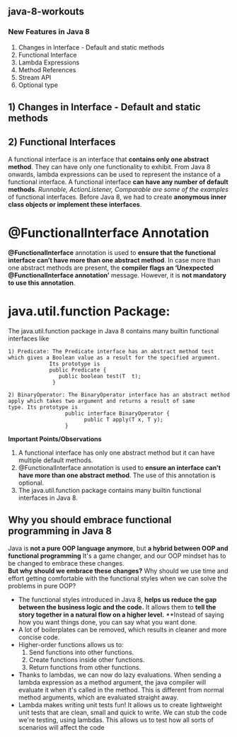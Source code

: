 ## java-8-workouts

### New Features in Java 8 

1) Changes in Interface - Default and static methods
2) Functional Interface
3) Lambda Expressions
4) Method References
5) Stream API
6) Optional type

## 1) Changes in Interface - Default and static methods

## 2) Functional Interfaces
A functional interface is an interface that **contains only one abstract method**. They can have only one functionality to exhibit. From Java 8 onwards, lambda expressions can be used to represent the instance of a functional interface. A functional interface **can have any number of default methods**. *Runnable, ActionListener, Comparable are some of the examples* of functional interfaces.
Before Java 8, we had to create **anonymous inner class objects or implement these interfaces**.

# @FunctionalInterface Annotation
**@FunctionalInterface** annotation is used to **ensure that the functional interface can’t have more than one abstract method**. In case more than one abstract methods are present, the **compiler flags an ‘Unexpected @FunctionalInterface annotation’** message. However, it is **not mandatory to use this annotation**.

# java.util.function Package:
The java.util.function package in Java 8 contains many builtin functional interfaces like

    1) Predicate: The Predicate interface has an abstract method test which gives a Boolean value as a result for the specified argument. 
                 Its prototype is
                 public Predicate {
                    public boolean test(T  t);
                  } 
        
    2) BinaryOperator: The BinaryOperator interface has an abstract method apply which takes two argument and returns a result of same                            type. Its prototype is
                      public interface BinaryOperator {
                            public T apply(T x, T y);
                      }  
**Important Points/Observations**
1. A functional interface has only one abstract method but it can have multiple default methods.
2. @FunctionalInterface annotation is used to **ensure an interface can’t have more than one abstract method**. The use of this             annotation is optional.
3. The java.util.function package contains many builtin functional interfaces in Java 8.

## Why you should embrace functional programming in Java 8
Java is **not a pure OOP language anymore**, but **a hybrid between OOP and functional programming** It's a game changer, and our OOP   mindset has to be changed to embrace these changes.
<br /> **But why should we embrace these changes?** Why should we use time and effort getting comfortable with the functional styles when we can solve the problems in pure OOP?

-	The functional styles introduced in Java 8, **helps us reduce the gap between the business logic and the code.** It allows them to **tell the story together in a natural flow on a higher level.** **Instead of saying how you want things done, you can say what you want done.
-	A lot of boilerplates can be removed, which results in cleaner and more concise code.
-	Higher-order functions allows us to:
    1. Send functions into other functions.
    2. Create functions inside other functions.
    3. Return functions from other functions.
-	Thanks to lambdas, we can now do lazy evaluations. When sending a lambda expression as a method argument, the java compiler will         evaluate it when it's called in the method. This is different from normal method arguments, which are evaluated straight away.
-	Lambda makes writing unit tests fun! It allows us to create lightweight unit tests that are clean, small and quick to write. We can     stub the code we're testing, using lambdas. This allows us to test how all sorts of scenarios will affect the code




